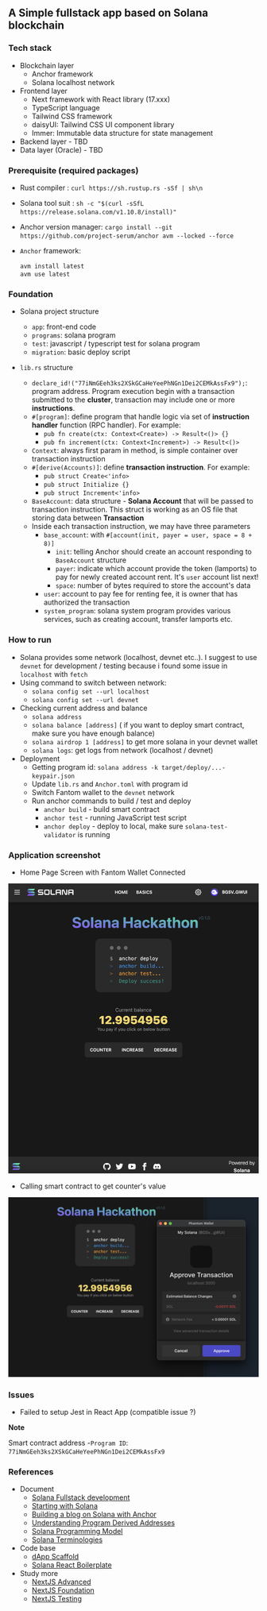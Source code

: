 ## A Simple fullstack app based on Solana blockchain

### Tech stack
  - Blockchain layer
    + Anchor framework
    + Solana localhost network
  - Frontend layer
    + Next framework with React library (17.xxx)
    + TypeScript language
    + Tailwind CSS framework
    + daisyUI: Tailwind CSS UI component library
    + Immer: Immutable data structure for state management
  - Backend layer - TBD
  - Data layer (Oracle) - TBD

### Prerequisite (required packages)

  - Rust compiler   :  `curl https://sh.rustup.rs -sSf | sh\n`
  - Solana tool suit : `sh -c "$(curl -sSfL https://release.solana.com/v1.10.8/install)"`
  - Anchor version manager: `cargo install --git https://github.com/project-serum/anchor avm --locked --force
`
  - `Anchor` framework: 

      ```
      avm install latest
      avm use latest
      ```

### Foundation

  - Solana project structure
    - `app`: front-end code
    - `programs`: solana program
    - `test`: javascript / typescript test for solana program
    - `migration`: basic deploy script

  - `lib.rs` structure
    - `declare_id!("77iNmGEeh3ks2XSkGCaHeYeePhNGn1Dei2CEMkAssFx9");`: program address. Program execution begin with a transaction submitted to the **cluster**, transaction may include one or more **instructions**.
    - `#[program]`: define program that handle logic via set of **instruction handler** function (RPC handler). For example:
      - `pub fn create(ctx: Context<Create>) -> Result<()> {}`
      - `pub fn increment(ctx: Context<Increment>) -> Result<()>`
    - `Context`: always first param in method, is simple container over transaction instruction
    - `#[derive(Accounts)]`: define **transaction instruction**. For example:
      - `pub struct Create<'info>`
      - `pub struct Initialize {}`
      - `pub struct Increment<'info>`
    - `BaseAccount`: data structure - **Solana Account** that will be passed to transaction instruction. This struct is working as an OS file that storing data between **Transaction**
    - Inside each transaction instruction, we may have three parameters
      - `base_account`: with `#[account(init, payer = user, space = 8 + 8)]`
        - `init`: telling Anchor should create an account responding to `BaseAccount` structure
        - `payer`: indicate which account provide the token (lamports) to pay for newly created account rent. It's `user` account list next!
        - `space`: number of bytes required to store the account's data
      - `user`: account to pay fee for renting fee, it is owner that has authorized the transaction
      - `system_program`: solana system program provides various services, such as creating account, transfer lamports etc.

### How to run

  - Solana provides some network (localhost, devnet etc..). I suggest to use `devnet` for development / testing because i found some issue in `localhost` with `fetch`
  - Using command to switch between network:
      + `solana config set --url localhost`
      + `solana config set --url devnet` 
  - Checking current address and balance
      + `solana address`
      + `solana balance [address]` ( if you want to deploy smart contract, make sure you have enough balance)
      + `solana airdrop 1 [address]` to get more solana in your devnet wallet
      + `solana logs`: get logs from network (localhost / devnet)
  - Deployment
      + Getting program id: `solana address -k target/deploy/...-keypair.json`
      + Update `lib.rs` and `Anchor.toml` with program id
      + Switch Fantom wallet to the `devnet` network
      + Run anchor commands to build / test and deploy
        + `anchor build` - build smart contract
        + `anchor test` - running JavaScript test script
        + `anchor deploy` - deploy to local, make sure `solana-test-validator` is running

### Application screenshot

- Home Page Screen with Fantom Wallet Connected

![Home Page Screen with Fantom Wallet Connected](https://raw.githubusercontent.com/andyle83/solana-app/main/demo_img/1.png)

- Calling smart contract to get counter's value

![Calling RPC to get counter's value](https://raw.githubusercontent.com/andyle83/solana-app/main/demo_img/2.png)

### Issues

- Failed to setup Jest in React App (compatible issue ?)

**Note** 

Smart contract address -`Program ID`: `77iNmGEeh3ks2XSkGCaHeYeePhNGn1Dei2CEMkAssFx9`

### References
+ Document
  + [Solana Fullstack development](https://dev.to/edge-and-node/the-complete-guide-to-full-stack-solana-development-with-react-anchor-rust-and-phantom-3291)
  + [Starting with Solana](https://imfeld.dev/writing/starting_with_solana_part01)
  + [Building a blog on Solana with Anchor](https://dev.to/findiglay/building-a-blog-on-solana-2pg8)
  + [Understanding Program Derived Addresses](https://www.brianfriel.xyz/understanding-program-derived-addresses/)
  + [Solana Programming Model](https://docs.solana.com/developing/programming-model/overview)
  + [Solana Terminologies](https://docs.solana.com/terminology)
+ Code base
  + [dApp Scaffold](https://github.com/solana-labs/dapp-scaffold)
  + [Solana React Boilerplate](https://github.com/kanav99/solana-boilerplate)
+ Study more
  + [NextJS Advanced](https://nextjs.org/docs/advanced-features/custom-app)
  + [NextJS Foundation](https://nextjs.org/learn/foundations/from-react-to-nextjs)
  + [NextJS Testing](https://nextjs.org/docs/testing)